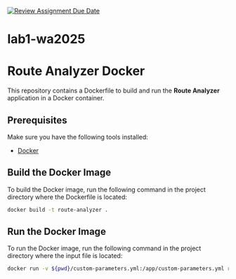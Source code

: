 [![Review Assignment Due Date](https://classroom.github.com/assets/deadline-readme-button-22041afd0340ce965d47ae6ef1cefeee28c7c493a6346c4f15d667ab976d596c.svg)](https://classroom.github.com/a/vlo9idtn)
# lab1-wa2025

# Route Analyzer Docker

This repository contains a Dockerfile to build and run the **Route Analyzer** application in a Docker container.

## Prerequisites

Make sure you have the following tools installed:

- [Docker](https://www.docker.com/get-started)

## Build the Docker Image

To build the Docker image, run the following command in the project directory where the Dockerfile is located:

```bash
docker build -t route-analyzer .
```

## Run the Docker Image

To run the Docker image, run the following command 
in the project directory where the input file is located:

```bash
docker run -v ${pwd}/custom-parameters.yml:/app/custom-parameters.yml route-analyzer
```